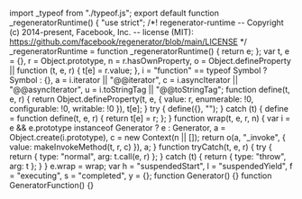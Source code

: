import _typeof from "./typeof.js";
export default function _regeneratorRuntime() {
  "use strict"; /*! regenerator-runtime -- Copyright (c) 2014-present, Facebook, Inc. -- license (MIT): https://github.com/facebook/regenerator/blob/main/LICENSE */
  _regeneratorRuntime = function _regeneratorRuntime() {
    return e;
  };
  var t,
    e = {},
    r = Object.prototype,
    n = r.hasOwnProperty,
    o = Object.defineProperty || function (t, e, r) {
      t[e] = r.value;
    },
    i = "function" == typeof Symbol ? Symbol : {},
    a = i.iterator || "@@iterator",
    c = i.asyncIterator || "@@asyncIterator",
    u = i.toStringTag || "@@toStringTag";
  function define(t, e, r) {
    return Object.defineProperty(t, e, {
      value: r,
      enumerable: !0,
      configurable: !0,
      writable: !0
    }), t[e];
  }
  try {
    define({}, "");
  } catch (t) {
    define = function define(t, e, r) {
      return t[e] = r;
    };
  }
  function wrap(t, e, r, n) {
    var i = e && e.prototype instanceof Generator ? e : Generator,
      a = Object.create(i.prototype),
      c = new Context(n || []);
    return o(a, "_invoke", {
      value: makeInvokeMethod(t, r, c)
    }), a;
  }
  function tryCatch(t, e, r) {
    try {
      return {
        type: "normal",
        arg: t.call(e, r)
      };
    } catch (t) {
      return {
        type: "throw",
        arg: t
      };
    }
  }
  e.wrap = wrap;
  var h = "suspendedStart",
    l = "suspendedYield",
    f = "executing",
    s = "completed",
    y = {};
  function Generator() {}
  function GeneratorFunction() {}